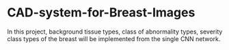 # CAD-system-for-Breast-Images
In this project, background tissue types, class of abnormality types, severity class types of the breast will be implemented from the single CNN network.
